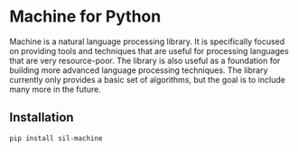 # Machine for Python

Machine is a natural language processing library. It is specifically focused on providing tools and techniques that are useful for processing languages that are very resource-poor. The library is also useful as a foundation for building more advanced language processing techniques. The library currently only provides a basic set of algorithms, but the goal is to include many more in the future.

## Installation

```
pip install sil-machine
```
